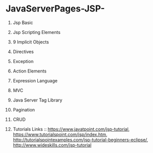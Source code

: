 # JavaServerPages-JSP-

1. Jsp Basic

2. Jsp Scripting Elements

3. 9 Implicit Objects

4. Directives

5. Exception

6. Action Elements

7. Expression Language

8. MVC

9. Java Server Tag Library

10. Pagination

11. CRUD

12. Tutorials Links :: https://www.javatpoint.com/jsp-tutorial, https://www.tutorialspoint.com/jsp/index.htm, http://tutorialspointexamples.com/jsp-tutorial-beginners-eclipse/, http://www.wideskills.com/jsp-tutorial

